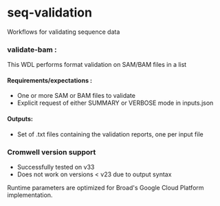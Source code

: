 # seq-validation
Workflows for validating sequence data
### validate-bam :
 This WDL performs format validation on SAM/BAM files in a list

#### Requirements/expectations :
 - One or more SAM or BAM files to validate
 - Explicit request of either SUMMARY or VERBOSE mode in inputs.json

#### Outputs:
 - Set of .txt files containing the validation reports, one per input file

### Cromwell version support 
 - Successfully tested on v33
 - Does not work on versions < v23 due to output syntax

 Runtime parameters are optimized for Broad's Google Cloud Platform implementation. 

